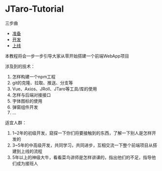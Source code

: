 # JTaro-Tutorial

三步曲

- [准备](./doc/1-prepare.md)
- [开发](./doc/2-develop.md)
- [上线](./doc/3-production.md)

本教程将会一步一步引导大家从零开始搭建一个前端WebApp项目

涉及到的技术：

1. 怎样构建一个npm工程
2. git的克隆、拉取、推送、分支等
3. Vue、Axios、JRoll、JTaro等工具/库的使用
4. 怎样与后端对接接口
5. 字体图标的使用
6. 弹窗组件开发
7. ...

适宜人群：

1. 1~2年的初级开发，窥探一下你们将要接触到的东西，了解一下别人是怎样开发的
2. 3~5年的中高级开发，共同学习，共同进步，互相交流一下整个前端项目从搭建到上线的流程
3. 5年以上的神级大牛，看看菜鸟讲师是怎样讲课的，指出他们的不足，指导他们成为接班人
